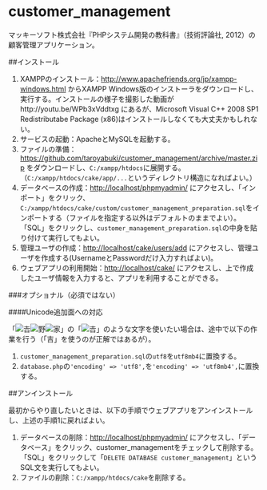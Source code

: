 customer_management
===================

マッキーソフト株式会社『PHPシステム開発の教科書』（技術評論社, 2012）の顧客管理アプリケーション。

##インストール

1. XAMPPのインストール：http://www.apachefriends.org/jp/xampp-windows.html からXAMPP Windows版のインストーラをダウンロードし、実行する。インストールの様子を撮影した動画がhttp://youtu.be/WPb3xVddtxg にあるが、Microsoft Visual C++ 2008 SP1 Redistributabe Package (x86)はインストールしなくても大丈夫かもしれない。
1. サービスの起動：ApacheとMySQLを起動する。
1. ファイルの準備：https://github.com/taroyabuki/customer_management/archive/master.zip をダウンロードし、`C:/xampp/htdocs`に展開する。（`C:/xampp/htdocs/cake/app/...`というディレクトリ構造になればよい。）
1. データベースの作成：[http://localhost/phpmyadmin/](http://localhost/phpmyadmin/) にアクセスし、「インポート」をクリック、`C:/xampp/htdocs/cake/custom/customer_management_preparation.sql`をインポートする（ファイルを指定する以外はデフォルトのままでよい）。「SQL」をクリックし、`customer_management_preparation.sql`の中身を貼り付けて実行してもよい。
1. 管理ユーザの作成：[http://localhost/cake/users/add](http://localhost/cake/users/add) にアクセスし、管理ユーザを作成する(UsernameとPasswordだけ入力すればよい)。
1. ウェブアプリの利用開始：[http://localhost/cake/](http://localhost/cake/) にアクセスし、上で作成したユーザ情報を入力すると、アプリを利用することができる。

###オプショナル（必須ではない）

####Unicode追加面への対応

「![𠮷](http://www.unicode.org/cgi-bin/refglyph?24-20BB7)![野](http://www.unicode.org/cgi-bin/refglyph?24-91CE)![家](http://www.unicode.org/cgi-bin/refglyph?24-5BB6)」の「![𠮷](http://www.unicode.org/cgi-bin/refglyph?24-20BB7)」のような文字を使いたい場合は、途中で以下の作業を行う（「吉」を使うのが正解ではあるが）。

1. `customer_management_preparation.sql`の`utf8`を`utf8mb4`に置換する。
1. `database.php`の`'encoding' => 'utf8',`を`'encoding' => 'utf8mb4',`に置換する。

##アンインストール

最初からやり直したいときは、以下の手順でウェブアプリをアンインストールし、上述の手順1に戻ればよい。

1. データベースの削除：[http://localhost/phpmyadmin/](http://localhost/phpmyadmin/) にアクセスし、「データベース」をクリック、customer_managementをチェックして削除する。「SQL」をクリックして「`DELETE DATABASE customer_management`」というSQL文を実行してもよい。
1. ファイルの削除：`C:/xampp/htdocs/cake`を削除する。

